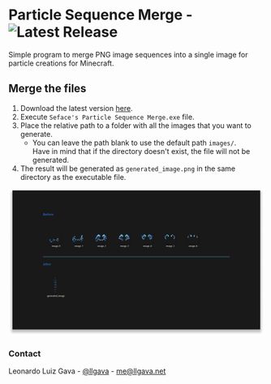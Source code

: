 # Particle Sequence Merge - ![Latest Release](https://img.shields.io/github/v/release/Seface-Blocks/particle-sequence-merge?logo=github&logoColor=959da5&labelColor=353c43&color=0091c2&Current&label=Latest%20Release)
Simple program to merge PNG image sequences into a single image for particle creations for Minecraft.

## Merge the files
1. Download the latest version [here](https://github.com/Seface-Blocks/particle-sequence-merge/releases/tag/latest).
2. Execute `Seface's Particle Sequence Merge.exe` file.
3. Place the relative path to a folder with all the images that you want to generate.
   - You can leave the path blank to use the default path `images/`.<br />
     Have in mind that if the directory doesn't exist, the file will not be generated.
4. The result will be generated as `generated_image.png` in the same directory as the executable file.

![Example](./.github/assets/example.png)

### Contact
Leonardo Luiz Gava - [@llgava](https://twitter.com/llgava "Leonardo Luiz Gava • Twitter") - <me@llgava.net>
